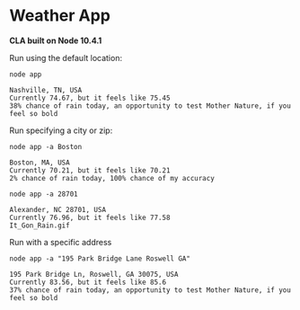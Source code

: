 # Weather App

**CLA built on Node 10.4.1**

Run using the default location:
```
node app

Nashville, TN, USA
Currently 74.67, but it feels like 75.45
38% chance of rain today, an opportunity to test Mother Nature, if you feel so bold
```

Run specifying a city or zip:
```
node app -a Boston

Boston, MA, USA
Currently 70.21, but it feels like 70.21
2% chance of rain today, 100% chance of my accuracy
```
```
node app -a 28701

Alexander, NC 28701, USA
Currently 76.96, but it feels like 77.58
It_Gon_Rain.gif
```

Run with a specific address
```
node app -a "195 Park Bridge Lane Roswell GA"

195 Park Bridge Ln, Roswell, GA 30075, USA
Currently 83.56, but it feels like 85.6
37% chance of rain today, an opportunity to test Mother Nature, if you feel so bold
```
